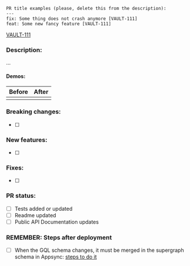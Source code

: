 ```
PR title examples (please, delete this from the description):
---
fix: Some thing does not crash anymore [VAULT-111]
feat: Some new fancy feature [VAULT-111]
```

[VAULT-111](https://iofinnet.atlassian.net/browse/VAULT-111)

### Description:

…

#### Demos:

| Before | After |
| ------ | ----- |
|        |       |

### Breaking changes:

- [ ]

### New features:

- [ ]

### Fixes:

- [ ]

### PR status:

- [ ] Tests added or updated
- [ ] Readme updated
- [ ] Public API Documentation updates

### REMEMBER: Steps after deployment

- [ ] When the GQL schema changes, it must be merged in the supergraph schema in Appsync: [steps to do it](https://github.com/IoFinnet/io-vault-cldsvc-gql-backend)